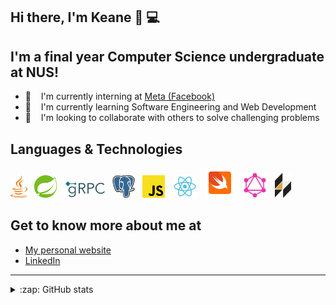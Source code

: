 ## Hi there, I'm Keane 👋 💻

## I'm a final year Computer Science undergraduate at NUS!

- 👯 &nbsp;&nbsp; I'm currently interning at [Meta (Facebook)](https://www.metacareers.com/)
- 👯 &nbsp;&nbsp; I'm currently learning Software Engineering and Web Development
- 🔭 &nbsp;&nbsp; I'm looking to collaborate with others to solve challenging problems

## Languages & Technologies

<div>
  <a href="https://www.java.com/en/" title="Java"><img src="images/skills/java.svg" height="36" width="auto" /></a>
  &nbsp;
  <a href="https://spring.io/projects/spring-boot" title="Spring Boot"><img src="images/skills/spring.svg" height="36" width="auto" /></a>
  &nbsp;
  <a href="https://grpc.io/" title="gRPC"><img src="images/skills/grpc.svg" height="28" width="auto" /></a>
  &nbsp;
  <a href="https://www.postgresql.org/" title="PostgreSQL"><img src="images/skills/postgresql.svg" height="36" width="auto" /></a>
  &nbsp;
  <a href="https://www.javascript.com/" title="JavaScript"><img src="images/skills/javascript.svg" height="36" width="auto" /></a>
  &nbsp;
  <a href="https://reactjs.org/" title="React"><img src="images/skills/react.svg" height="36" width="auto" /></a>
  &nbsp;
  <a href="https://developer.apple.com/swift/" title="Swift"><img src="images/skills/swift.png" height="48" width="auto" /></a>
  &nbsp;
  <a href="https://graphql.org/" title="GraphQL"><img src="images/skills/graphql.svg" height="40" width="auto" /></a>
  &nbsp;
  <a href="https://hacklang.org/" title="Hack"><img src="images/skills/hack.svg" height="40" width="auto" /></a>
  &nbsp;

</div>

## Get to know more about me at

* [My personal website](https://keanecjy.github.io/me/)
* [LinkedIn](https://www.linkedin.com/in/keanecjy/)

---

<details>
  <summary>:zap: GitHub stats</summary>
    <div><img alt="Keane's Github stats" src="https://github-readme-stats.vercel.app/api?username=keanecjy&show_icons=true&count_private=true" /></div>
</details>
